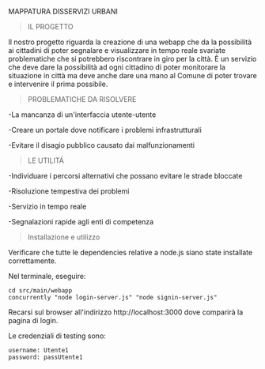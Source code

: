 MAPPATURA DISSERVIZI URBANI

>IL PROGETTO

Il nostro progetto riguarda la creazione di una webapp che da la possibilità ai cittadini di poter segnalare e visualizzare in tempo reale svariate problematiche che si potrebbero riscontrare in giro per la città. È un servizio che deve dare la possibilità ad ogni cittadino di poter monitorare la situazione in città ma deve anche dare una mano al Comune di poter trovare e intervenire il prima possibile.

>PROBLEMATICHE DA RISOLVERE

-La mancanza di un'interfaccia utente-utente

-Creare un portale dove notificare i problemi infrastrutturali

-Evitare il disagio pubblico causato dai malfunzionamenti

>LE UTILITÁ

-Individuare i percorsi alternativi che possano evitare le strade bloccate

-Risoluzione tempestiva dei problemi

-Servizio in tempo reale

-Segnalazioni rapide agli enti di competenza

>Installazione e utilizzo

Verificare che tutte le dependencies relative a node.js siano state installate correttamente.

Nel terminale, eseguire:
```
cd src/main/webapp
concurrently "node login-server.js" "node signin-server.js"
```

Recarsi sul browser all'indirizzo http://localhost:3000 dove comparirà la pagina di login.

Le credenziali di testing sono:
```
username: Utente1
password: passUtente1
```